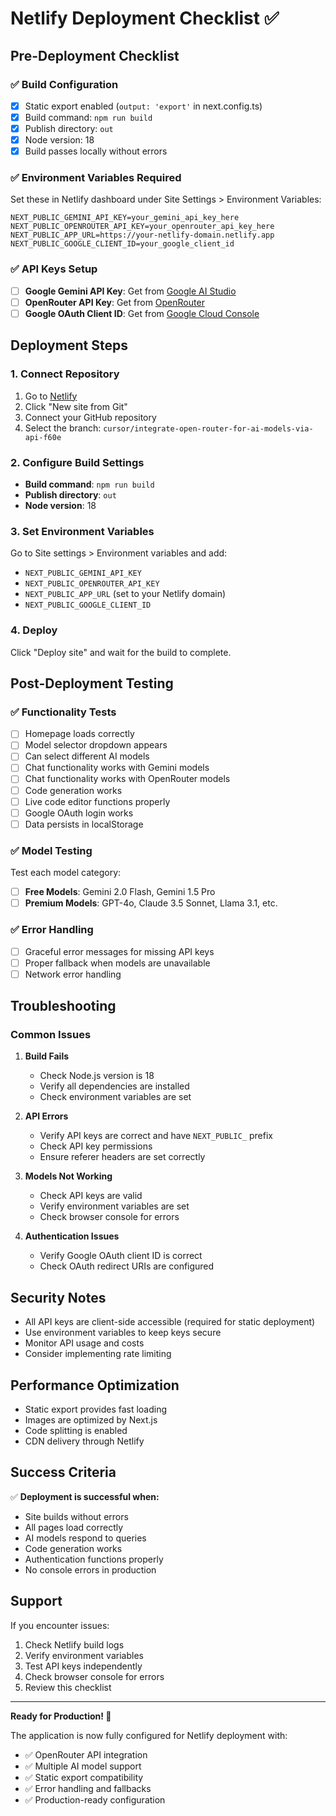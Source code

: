 # Netlify Deployment Checklist ✅

## Pre-Deployment Checklist

### ✅ Build Configuration
- [x] Static export enabled (`output: 'export'` in next.config.ts)
- [x] Build command: `npm run build`
- [x] Publish directory: `out`
- [x] Node version: 18
- [x] Build passes locally without errors

### ✅ Environment Variables Required
Set these in Netlify dashboard under Site Settings > Environment Variables:

```env
NEXT_PUBLIC_GEMINI_API_KEY=your_gemini_api_key_here
NEXT_PUBLIC_OPENROUTER_API_KEY=your_openrouter_api_key_here
NEXT_PUBLIC_APP_URL=https://your-netlify-domain.netlify.app
NEXT_PUBLIC_GOOGLE_CLIENT_ID=your_google_client_id
```

### ✅ API Keys Setup
- [ ] **Google Gemini API Key**: Get from [Google AI Studio](https://makersuite.google.com/app/apikey)
- [ ] **OpenRouter API Key**: Get from [OpenRouter](https://openrouter.ai/)
- [ ] **Google OAuth Client ID**: Get from [Google Cloud Console](https://console.cloud.google.com/)

## Deployment Steps

### 1. Connect Repository
1. Go to [Netlify](https://netlify.com/)
2. Click "New site from Git"
3. Connect your GitHub repository
4. Select the branch: `cursor/integrate-open-router-for-ai-models-via-api-f60e`

### 2. Configure Build Settings
- **Build command**: `npm run build`
- **Publish directory**: `out`
- **Node version**: 18

### 3. Set Environment Variables
Go to Site settings > Environment variables and add:
- `NEXT_PUBLIC_GEMINI_API_KEY`
- `NEXT_PUBLIC_OPENROUTER_API_KEY`
- `NEXT_PUBLIC_APP_URL` (set to your Netlify domain)
- `NEXT_PUBLIC_GOOGLE_CLIENT_ID`

### 4. Deploy
Click "Deploy site" and wait for the build to complete.

## Post-Deployment Testing

### ✅ Functionality Tests
- [ ] Homepage loads correctly
- [ ] Model selector dropdown appears
- [ ] Can select different AI models
- [ ] Chat functionality works with Gemini models
- [ ] Chat functionality works with OpenRouter models
- [ ] Code generation works
- [ ] Live code editor functions properly
- [ ] Google OAuth login works
- [ ] Data persists in localStorage

### ✅ Model Testing
Test each model category:
- [ ] **Free Models**: Gemini 2.0 Flash, Gemini 1.5 Pro
- [ ] **Premium Models**: GPT-4o, Claude 3.5 Sonnet, Llama 3.1, etc.

### ✅ Error Handling
- [ ] Graceful error messages for missing API keys
- [ ] Proper fallback when models are unavailable
- [ ] Network error handling

## Troubleshooting

### Common Issues

1. **Build Fails**
   - Check Node.js version is 18
   - Verify all dependencies are installed
   - Check environment variables are set

2. **API Errors**
   - Verify API keys are correct and have `NEXT_PUBLIC_` prefix
   - Check API key permissions
   - Ensure referer headers are set correctly

3. **Models Not Working**
   - Check API keys are valid
   - Verify environment variables are set
   - Check browser console for errors

4. **Authentication Issues**
   - Verify Google OAuth client ID is correct
   - Check OAuth redirect URIs are configured

## Security Notes

- All API keys are client-side accessible (required for static deployment)
- Use environment variables to keep keys secure
- Monitor API usage and costs
- Consider implementing rate limiting

## Performance Optimization

- Static export provides fast loading
- Images are optimized by Next.js
- Code splitting is enabled
- CDN delivery through Netlify

## Success Criteria

✅ **Deployment is successful when:**
- Site builds without errors
- All pages load correctly
- AI models respond to queries
- Code generation works
- Authentication functions properly
- No console errors in production

## Support

If you encounter issues:
1. Check Netlify build logs
2. Verify environment variables
3. Test API keys independently
4. Check browser console for errors
5. Review this checklist

---

**Ready for Production! 🚀**

The application is now fully configured for Netlify deployment with:
- ✅ OpenRouter API integration
- ✅ Multiple AI model support
- ✅ Static export compatibility
- ✅ Error handling and fallbacks
- ✅ Production-ready configuration